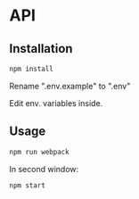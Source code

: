# API
## Installation
```bash
npm install
```

Rename ".env.example" to ".env"

Edit env. variables inside.

## Usage

```bash
npm run webpack
```
In second window:
```bash
npm start
```
